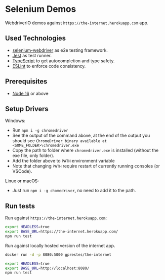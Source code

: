 # Selenium Demos

WebdriverIO demos against `https://the-internet.herokuapp.com` app.

## Used Technologies

- [selenium-webdriver](https://www.selenium.dev) as e2e testing framework.
- [Jest](https://jestjs.io) as test runner.
- [TypeScript](https://www.typescriptlang.org) to get autocompletion and type safety.
- [ESLint](https://github.com/eslint/eslint) to enforce code consistency.

## Prerequisites

- [Node 16](https://nodejs.org/en/download/) or above

## Setup Drivers

Windows:

- Run `npm i -g chromedriver`
- See the output of the command above, at the end of the output you should see `ChromeDriver binary available at <SOME_FOLDER>\chromedriver.exe`
- Copy the path to folder where `chromedriver.exe` is installed (without the exe file, only folder).
- Add the folder above to `PATH` environment variable
- Note that changing `PATH` require restart of currently running consoles (or VSCode).

Linux or macOS:

- Just run `npm i -g chomedriver`, no need to add it to the path.

## Run tests

Run against `https://the-internet.herokuapp.com`:

```bash
export HEADLESS=true
export BASE_URL=https://the-internet.herokuapp.com/
npm run test
```

Run against locally hosted version of the internet app.

```bash
docker run -d -p 8080:5000 gprestes/the-internet

export HEADLESS=true
export BASE_URL=http://localhost:8080/
npm run test
```
